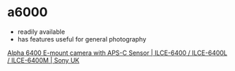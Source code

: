 # a6000
- readily available
- has features useful for general photography

[Alpha 6400 E-mount camera with APS-C Sensor | ILCE-6400 / ILCE-6400L / ILCE-6400M | Sony UK](https://www.sony.co.uk/electronics/interchangeable-lens-cameras/ilce-6400)